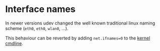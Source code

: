 # Interface names

In newer versions udev changed the well known traditional linux naming scheme
(`eth0`, `eth0`, `wlan0`, ...).

This behaviour can be reverted by adding `net.ifnames=0` to the [kernel
cmdline](/config/kernel.html#cmdline).
